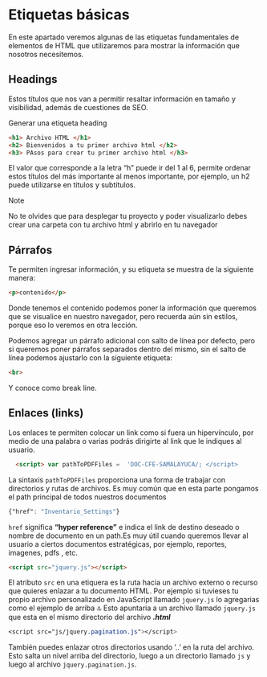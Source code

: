 # Etiquetas básicas

En este apartado veremos algunas de las etiquetas fundamentales de elementos de HTML que utilizaremos para mostrar la información que nosotros necesitemos.

## Headings
Estos títulos que nos van a permitir resaltar información en tamaño y visibilidad, además de cuestiones de SEO.  

Generar una etiqueta heading 
~~~html
<h1> Archivo HTML </h1>
<h2> Bienvenidos a tu primer archivo html </h2>
<h3> PAsos para crear tu primer archivo html </h3>
~~~
El valor que corresponde a la letra “h” puede ir del 1 al 6, permite ordenar estos títulos del más importante al menos importante, por ejemplo, un h2 puede utilizarse en títulos y subtítulos.

>[!Note]
> No te olvides que para desplegar tu proyecto y poder visualizarlo debes crear una carpeta con tu archivo html y abrirlo en tu navegador

## Párrafos 
Te permiten ingresar información, y su etiqueta se muestra de la siguiente manera: 
~~~html
<p>contenido</p> 
~~~

Donde tenemos el contenido podemos poner la información que queremos que se visualice en nuestro navegador, pero recuerda aún sin estilos, porque eso lo veremos en otra lección. 

Podemos agregar un párrafo adicional con salto de línea por defecto, pero si queremos poner párrafos separados dentro del mismo, sin el salto de línea podemos ajustarlo con la siguiente etiqueta:
~~~html
<br>
~~~ 
Y conoce como break line. 

## Enlaces (links)
Los enlaces te permiten colocar un link como si fuera un hipervínculo, por medio de una palabra o varias podrás dirigirte al link que le indiques al usuario. 
~~~html
  <script> var pathToPDFFiles =  'DOC-CFE-SAMALAYUCA/; </script>
~~~
La sintaxis ```pathToPDFFiles``` proporciona una forma de trabajar con directorios y rutas de archivos. Es muy común que en esta parte pongamos el path principal de todos nuestros documentos

~~~css
{"href": "Inventario_Settings"}
~~~
```href``` significa **“hyper reference”** e indica el link de destino deseado o nombre de documento en un path.Es muy útil cuando queremos llevar al usuario a ciertos documentos estratégicas, por ejemplo, reportes, imagenes, pdfs , etc. 

~~~html
<script src="jquery.js"></script>
~~~
El atributo ```src``` en una etiquera es la ruta hacia un archivo externo o recurso que quieres enlazar a tu documento HTML. Por ejemplo si tuvieses tu propio archivo personalizado en JavaScript llamado ```jquery.js``` lo agregarias como el ejemplo de arriba 🔝
Esto apuntaria a un archivo llamado ```jquery.js``` que esta en el mismo directorio del archivo ***.html*** 

~~~css
<script src="js/jquery.pagination.js"></script>
~~~

También puedes enlazar otros directorios usando ’..’ en la ruta del archivo. Esto salta un nivel arriba del directorio, luego a un directorio llamado ```js``` y luego al archivo ```jquery.pagination.js```.
